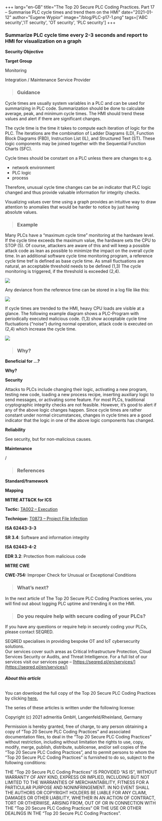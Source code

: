 +++
lang="en-GB"
title="The Top 20 Secure PLC Coding Practices. Part 17 – Summarise PLC cycle times and trend them on the HMI"
date="2021-01-12"
author="Eugene Wypior"
image="/blog/PLC-p17-1.png"
tags=['ABC security','IT security', 'OT security', 'PLC security']
+++

### **Summarize PLC cycle time every 2-3 seconds and report to HMI for visualization on a graph**

**Security Objective**

**Target Group**

Monitoring

Integration / Maintenance Service Provider

> ### Guidance

Cycle times are usually system variables in a PLC and can be used for summarizing in PLC code. Summarization should be done to calculate average, peak, and minimum cycle times. The HMI should trend these values and alert if there are significant changes. 

The cycle time is the time it takes to compute each iteration of logic for the PLC. The iterations are the combination of Ladder Diagrams (LD), Function Block Diagrams (FBD), Instruction List (IL), and Structured Text (ST). These logic components may be joined together with the Sequential Function Charts (SFC). 

Cycle times should be constant on a PLC unless there are changes to e.g. 

*   network environment
*   PLC logic
*   process 

Therefore, unusual cycle time changes can be an indicator that PLC logic changed and thus provide valuable information for integrity checks. 

Visualizing values over time using a graph provides an intuitive way to draw attention to anomalies that would be harder to notice by just having absolute values. 

> ### Example

Many PLCs have a “maximum cycle time” monitoring at the hardware level. If the cycle time exceeds the maximum value, the hardware sets the CPU to STOP (5). Of course, attackers are aware of this and will keep a possible attack code as lean as possible to minimize the impact on the overall cycle time. In an additional software cycle time monitoring program, a reference cycle time tref is defined as base cycle time. As small fluctuations are natural, an acceptable threshold needs to be defined (1,3) The cycle monitoring is triggered, if the threshold is exceeded (2,4). 

![](/blog/Graph1-1-1024x408.png)

Any deviance from the reference time can be stored in a log file like this: 

![](/blog/Table2.png)

If cycle times are trended to the HMI, heavy CPU loads are visible at a glance. The following example diagram shows a PLC-Program with periodically executed malicious code. (1,3) show acceptable cycle time fluctuations (“noise”) during normal operation, attack code is executed on (2,4) which increase the cycle time. 

![](/blog/Graph2-2.png)

> ### Why? 

**Beneficial for …?**

**Why?**

**Security**

Attacks to PLCs include changing their logic, activating a new program, testing new code, loading a new process recipe, inserting auxiliary logic to send messages, or activating some feature. For most PLCs, traditional cryptographic integrity checks are not feasible. However, it’s good to alert if any of the above logic changes happen. Since cycle times are rather constant under normal circumstances, changes in cycle times are a good indicator that the logic in one of the above logic components has changed. 

**Reliability** 

See security, but for non-malicious causes. 

**Maintenance** 

/

> ### References

**Standard/framework**

**Mapping**

**MITRE ATT&CK for ICS** 

**Tactic:** [TA002 – Execution](https://collaborate.mitre.org/attackics/index.php/Execution)

**Technique:** [T0873 – Project File Infection](https://collaborate.mitre.org/attackics/index.php/Technique/T0873)

**ISA 62443-3-3** 

**SR 3.4**: Software and information integrity

**ISA 62443-4-2** 

**EDR 3.2**: Protection from malicious code

**MITRE CWE**

**CWE-754:** Improper Check for Unusual or Exceptional Conditions

> ### What’s next?

In the next article of The Top 20 Secure PLC Coding Practices series, you will find out about logging PLC uptime and trending it on the HMI.

> ### Do you require help with secure coding of your PLCs?

If you have any questions or require help in securely coding your PLCs, please contact SEQRED.

SEQRED specialises in providing bespoke OT and IoT cybersecurity solutions.  
Our services cover such areas as Critical Infrastructure Protection, Cloud Services Security or Audits, and Threat Intelligence. For a full list of our services visit our services page – [https://seqred.pl/en/services/](https://seqred.pl/en/services/)

###### **About this article**

You can download the full copy of the Top 20 Secure PLC Coding Practices by clicking [here.](https://www.plc-security.com/index.html#download)

The series of these articles is written under the following license:

Copyright (c) 2021 admeritia GmbH, Langenfeld/Rheinland, Germany

Permission is hereby granted, free of charge, to any person obtaining a copy of “Top 20 Secure PLC Coding Practices” and associated documentation files, to deal in the “Top 20 Secure PLC Coding Practices” without restriction, including without limitation the rights to use, copy, modify, merge, publish, distribute, sublicense, and/or sell copies of the “Top 20 Secure PLC Coding Practices”, and to permit persons to whom the “Top 20 Secure PLC Coding Practices” is furnished to do so, subject to the following conditions:

THE “Top 20 Secure PLC Coding Practices” IS PROVIDED “AS IS”, WITHOUT WARRANTY OF ANY KIND, EXPRESS OR IMPLIED, INCLUDING BUT NOT LIMITED TO THE WARRANTIES OF MERCHANTABILITY, FITNESS FOR A PARTICULAR PURPOSE AND NONINFRINGEMENT. IN NO EVENT SHALL THE AUTHORS OR COPYRIGHT HOLDERS BE LIABLE FOR ANY CLAIM, DAMAGES OR OTHER LIABILITY, WHETHER IN AN ACTION OF CONTRACT, TORT OR OTHERWISE, ARISING FROM, OUT OF OR IN CONNECTION WITH THE “Top 20 Secure PLC Coding Practices” OR THE USE OR OTHER DEALINGS IN THE “Top 20 Secure PLC Coding Practices”.
